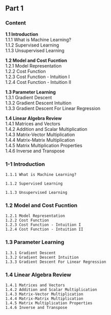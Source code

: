 ## Part 1
### Content  

**1.1 Introduction**  
1.1.1 What is Machine Learning?  
1.1.2 Supervised Learning  
1.1.3 Unsupervised Learning  

**1.2 Model and Cost Fucntion**  
1.2.1 Model Representation  
1.2.2 Cost Function  
1.2.3 Cost Function - Intuition I  
1.2.4 Cost Function - Intuition II  

**1.3 Parameter Learning**  
1.3.1 Gradient Descent  
1.3.2 Gradient Descent Intuition  
1.3.3 Gradient Descent For Linear Regression  

**1.4 Linear Algebra Review**  
1.4.1 Matrices and Vectors  
1.4.2 Addition and Scalar Multiplication  
1.4.3 Matrix-Vector Multiplication  
1.4.4 Matrix-Matrix Multiplication  
1.4.5 Matrix Multiplication Properties  
1.4.6 Inverse and Transpose  


### 1-1 Introduction
	1.1.1 What is Machine Learning?  
	
	1.1.2 Supervised Learning  
	
	1.1.3 Unsupervised Learning  
	
### 1.2 Model and Cost Fucntion
	1.2.1 Model Representation  
	1.2.2 Cost Function  
	1.2.3 Cost Function - Intuition I  
	1.2.4 Cost Function - Intuition II    



### 1.3 Parameter Learning
	1.3.1 Gradient Descent  
	1.3.2 Gradient Descent Intuition  
	1.3.3 Gradient Descent For Linear Regression  

	

### 1.4 Linear Algebra Review
	1.4.1 Matrices and Vectors  
	1.4.2 Addition and Scalar Multiplication  
	1.4.3 Matrix-Vector Multiplication  
	1.4.4 Matrix-Matrix Multiplication  
	1.4.5 Matrix Multiplication Properties  
	1.4.6 Inverse and Transpose    

	
	













 
